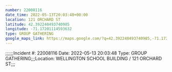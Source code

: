 ```yaml
---
number: 22008116
date_time: 2022-05-13T20:03:48+00:00
location: 121 ORCHARD ST
latitude: 42.392240493740985
longitude: -71.17201114593632
type: GROUP GATHERING
google_maps_link: https://maps.google.com/?q=42.392240493740985,-71.17201114593632
---
```


;;;;;;Incident #: 22008116  Date: 2022-05-13 20:03:48   Type: GROUP GATHERING;;;Location: WELLINGTON SCHOOL BUILDING / 121 ORCHARD ST;;;
